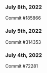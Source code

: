 ### July 8th, 2022

Commit #185866

### July 5th, 2022

Commit #314353


### July 4th, 2022

Commit #72281
